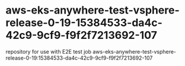 # aws-eks-anywhere-test-vsphere-release-0-19-15384533-da4c-42c9-9cf9-f9f2f7213692-107
repository for use with E2E test job aws-eks-anywhere-test-vsphere-release-0-19:15384533-da4c-42c9-9cf9-f9f2f7213692-107
